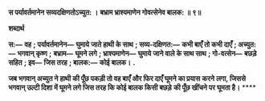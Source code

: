 **स पर्यावर्तमानेन सव्यदक्षिणतोऽच्युत: ।** **बभ्राम भ्राश्यमाणेन गोवत्सेनेव बालक: ॥ ९॥** 

**शब्दार्थ** 

**स:—** **वह** **; पर्यावर्तमानेन—** **घुमाये जाते हाथी के साथ** **; सव्य-दक्षिणत:—** **कभी बाएँ तो कभी दाएँ** **; अच्युत:—** **भगवान् कृष्ण** **;** **बभ्राम—** **घूमने लगे** **; भ्राश्यमाणेन—** **घुमाये जाने वाले के साथ साथ** **; गो-वत्सेन—** **बछड़े सहित** **; इव—** **जिस तरह** **; बालक:—** **कोई बालक।** **.** 

**जब भगवान् अच्युत ने हाथी की पूँछ पकड़ी तो वह बाएँ और फिर दाएँ घूमने का प्रयास** **करने लगा, जिससे भगवान् उल्टी दिशा में घूमने लगे जिस तरह कि कोई बालक किसी बछड़े** **की पूँछ खींचने पर घूमता है।** **** 